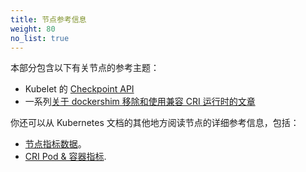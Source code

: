 ```yaml
---
title: 节点参考信息
weight: 80
no_list: true
---
```


<!-- 
title: Node Reference Information
weight: 80
no_list: true
-->

<!--
This section contains the following reference topics about nodes:

* the kubelet's [checkpoint API](/docs/reference/node/kubelet-checkpoint-api/)
* a list of [Articles on dockershim Removal and on Using CRI-compatible Runtimes](/docs/reference/node/topics-on-dockershim-and-cri-compatible-runtimes/)

You can also read node reference details from elsewhere in the
Kubernetes documentation, including:

* [Node Metrics Data](/docs/reference/instrumentation/node-metrics).
* [CRI Pod & Container Metrics](/docs/reference/instrumentation/cri-pod-container-metrics).
-->
本部分包含以下有关节点的参考主题：

* Kubelet 的 [Checkpoint API](/zh-cn/docs/reference/node/kubelet-checkpoint-api/)
* 一系列[关于 dockershim 移除和使用兼容 CRI 运行时的文章](/zh-cn/docs/reference/node/topics-on-dockershim-and-cri-compatible-runtimes/)

你还可以从 Kubernetes 文档的其他地方阅读节点的详细参考信息，包括：

* [节点指标数据](/zh-cn/docs/reference/instrumentation/node-metrics)。
* [CRI Pod & 容器指标](/docs/reference/instrumentation/cri-pod-container-metrics).
